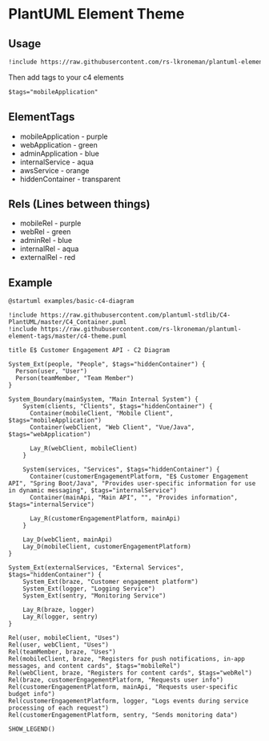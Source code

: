 # PlantUML Element Theme

## Usage

```txt
!include https://raw.githubusercontent.com/rs-lkroneman/plantuml-element-tags/master/c4-theme.puml
```

Then add tags to your c4 elements

```txt
$tags="mobileApplication"
```

## ElementTags

- mobileApplication - purple
- webApplication - green
- adminApplication - blue
- internalService - aqua
- awsService - orange
- hiddenContainer - transparent

## Rels (Lines between things)

- mobileRel - purple
- webRel - green
- adminRel - blue
- internalRel - aqua
- externalRel - red

## Example

```plantuml
@startuml examples/basic-c4-diagram

!include https://raw.githubusercontent.com/plantuml-stdlib/C4-PlantUML/master/C4_Container.puml
!include https://raw.githubusercontent.com/rs-lkroneman/plantuml-element-tags/master/c4-theme.puml

title E$ Customer Engagement API - C2 Diagram

System_Ext(people, "People", $tags="hiddenContainer") {
  Person(user, "User")
  Person(teamMember, "Team Member")
}

System_Boundary(mainSystem, "Main Internal System") {
    System(clients, "Clients", $tags="hiddenContainer") {
      Container(mobileClient, "Mobile Client", $tags="mobileApplication")
      Container(webClient, "Web Client", "Vue/Java", $tags="webApplication")

      Lay_R(webClient, mobileClient)
    }

    System(services, "Services", $tags="hiddenContainer") {
      Container(customerEngagementPlatform, "E$ Customer Engagement API", "Spring Boot/Java", "Provides user-specific information for use in dynamic messaging", $tags="internalService")
      Container(mainApi, "Main API", "", "Provides information", $tags="internalService")

      Lay_R(customerEngagementPlatform, mainApi)
    }

    Lay_D(webClient, mainApi)
    Lay_D(mobileClient, customerEngagementPlatform)
}

System_Ext(externalServices, "External Services", $tags="hiddenContainer") {
    System_Ext(braze, "Customer engagement platform")
    System_Ext(logger, "Logging Service")
    System_Ext(sentry, "Monitoring Service")

    Lay_R(braze, logger)
    Lay_R(logger, sentry)
}

Rel(user, mobileClient, "Uses")
Rel(user, webClient, "Uses")
Rel(teamMember, braze, "Uses")
Rel(mobileClient, braze, "Registers for push notifications, in-app messages, and content cards", $tags="mobileRel")
Rel(webClient, braze, "Registers for content cards", $tags="webRel")
Rel(braze, customerEngagementPlatform, "Requests user info")
Rel(customerEngagementPlatform, mainApi, "Requests user-specific budget info")
Rel(customerEngagementPlatform, logger, "Logs events during service processing of each request")
Rel(customerEngagementPlatform, sentry, "Sends monitoring data")

SHOW_LEGEND()

```
